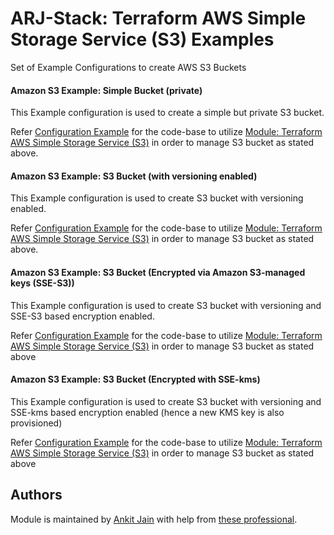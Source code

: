 # ARJ-Stack: Terraform AWS Simple Storage Service (S3) Examples

Set of Example Configurations to create AWS S3 Buckets

#### Amazon S3 Example: Simple Bucket (private)

This Example configuration is used to create a simple but private S3 bucket.

Refer [Configuration Example](https://github.com/arjstack/terraform-aws-examples/tree/main/aws-s3/s3-private) for the code-base to utilize [Module: Terraform AWS Simple Storage Service (S3)](https://github.com/arjstack/terraform-aws-s3) in order to manage S3 bucket as stated above.

#### Amazon S3 Example: S3 Bucket (with versioning enabled)

This Example configuration is used to create S3 bucket with versioning enabled.

Refer [Configuration Example](https://github.com/arjstack/terraform-aws-examples/tree/main/aws-s3/s3-versioned) for the code-base to utilize [Module: Terraform AWS Simple Storage Service (S3)](https://github.com/arjstack/terraform-aws-s3) in order to manage S3 bucket as stated above.

#### Amazon S3 Example: S3 Bucket (Encrypted via Amazon S3-managed keys (SSE-S3))

This Example configuration is used to create S3 bucket with versioning and SSE-S3 based encryption enabled.

Refer [Configuration Example](https://github.com/arjstack/terraform-aws-examples/tree/main/aws-s3/s3-encrypted) for the code-base to utilize [Module: Terraform AWS Simple Storage Service (S3)](https://github.com/arjstack/terraform-aws-s3) in order to manage S3 bucket as stated above

#### Amazon S3 Example: S3 Bucket (Encrypted with SSE-kms)

This Example configuration is used to create S3 bucket with versioning and SSE-kms based encryption enabled (hence a new KMS key is also provisioned)

Refer [Configuration Example](https://github.com/arjstack/terraform-aws-examples/tree/main/aws-s3/s3-encrypted-kms) for the code-base to utilize [Module: Terraform AWS Simple Storage Service (S3)](https://github.com/arjstack/terraform-aws-s3) in order to manage S3 bucket as stated above

## Authors

Module is maintained by [Ankit Jain](https://github.com/ankit-jn) with help from [these professional](https://github.com/arjstack/terraform-aws-examples/graphs/contributors).
